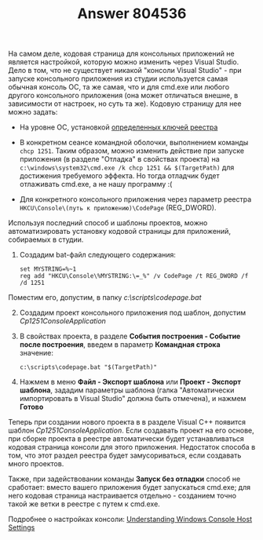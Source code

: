﻿---
title: "Answer 804536"
se.owner.user_id: 240512
se.owner.display_name: "MSDN.WhiteKnight"
se.owner.link: "https://ru.stackoverflow.com/users/240512/msdn-whiteknight"
se.answer_id: 804536
se.question_id: 803379
se.post_type: answer
se.score: 1
se.is_accepted: True
---
<p>На самом деле, кодовая страница для консольных приложений не является настройкой, которую можно изменить через Visual Studio. Дело в том, что не существует никакой "консоли Visual Studio" - при запуске консольного приложения из студии используется самая обычная консоль ОС, та же самая, что и для cmd.exe или любого другого консольного приложения (она может отличаться внешне, в зависимости от настроек, но суть та же). Кодовую страницу для нее можно задать: </p>

<ul>
<li><p>На уровне ОС, установкой <a href="https://superuser.com/questions/269818/change-default-code-page-of-windows-console-to-utf-8">определенных ключей реестра</a></p></li>
<li><p>В конкретном сеансе командной оболочки, выполнением команды <code>chcp 1251</code>. Таким образом, можно изменить действие при запуске приложения (в разделе "Отладка" в свойствах проекта) на <code>c:\windows\system32\cmd.exe /k chcp 1251 &amp;&amp; $(TargetPath)</code> для достижения требуемого эффекта. Но тогда отладчик будет отлаживать cmd.exe, а не нашу программу :(</p></li>
<li><p>Для конкретного консольного приложения через параметр реестра <code>HKCU\Console\(путь к приложению)\CodePage</code> (REG_DWORD). </p></li>
</ul>

<p>Используя последний способ и шаблоны проектов, можно автоматизировать установку кодовой страницы для приложений, собираемых в студии. </p>

<ol>
<li><p>Создадим bat-файл следующего содержания:</p>

<pre><code>set MYSTRING=%~1
reg add "HKCU\Console\%MYSTRING:\=_%" /v CodePage /t REG_DWORD /f /d 1251
</code></pre></li>
</ol>

<p>Поместим его, допустим, в папку <em>c:\scripts\codepage.bat</em></p>

<ol start="2">
<li><p>Создадим проект консольного приложения под шаблон, допустим <em>Cp1251ConsoleApplication</em>  </p></li>
<li><p>В свойствах проекта, в разделе <strong>События построения - Событие после построения</strong>, введем в параметр <strong>Командная строка</strong> значение: </p>

<pre><code>c:\scripts\codepage.bat "$(TargetPath)"
</code></pre></li>
<li><p>Нажмем в меню <strong>Файл - Экспорт шаблона</strong> или <strong>Проект - Экспорт шаблона</strong>, зададим параметры шаблона (галка "Автоматически импортировать в Visual Studio" должна быть отмечена), и нажмем <strong>Готово</strong></p></li>
</ol>

<p>Теперь при создании нового проекта в в разделе Visual C++ появится шаблон <em>Cp1251ConsoleApplication</em>. Если создавать проект на его основе, при сборке проекта в реестре автоматически будет устанавливаться кодовая страница консоли для этого приложения. Недостаток способа в том, что этот раздел реестра будет замусориваться, если создавать много проектов.</p>

<p>Также, при задействовании команды <strong>Запуск без отладки</strong> способ не сработает: вместо вашего приложения будет запускаться cmd.exe; для него кодовая страница настраивается отдельно - созданием точно такой же ветки в реестре с путем к cmd.exe.</p>

<p>Подробнее о настройках консоли: <a href="https://blogs.msdn.microsoft.com/commandline/2017/06/20/understanding-windows-console-host-settings/" rel="nofollow noreferrer">Understanding Windows Console Host Settings</a></p>
